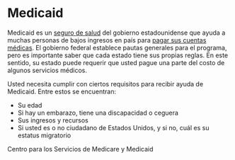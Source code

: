 Medicaid
========


Medicaid es un [seguro de salud](https://medlineplus.gov/spanish/healthinsurance.html) del gobierno estadounidense que ayuda a muchas personas de bajos ingresos en país para [pagar sus cuentas médicas](https://medlineplus.gov/spanish/financialassistance.html). El gobierno federal establece pautas generales para el programa, pero es importante saber que cada estado tiene sus propias reglas. En este sentido, su estado puede requerir que usted pague una parte del costo de algunos servicios médicos.


Usted necesita cumplir con ciertos requisitos para recibir ayuda de Medicaid. Entre estos se encuentran:


* Su edad
* Si hay un embarazo, tiene una discapacidad o ceguera
* Sus ingresos y recursos
* Si usted es o no ciudadano de Estados Unidos, y si no, cuál es su estatus migratorio


Centro para los Servicios de Medicare y Medicaid 

